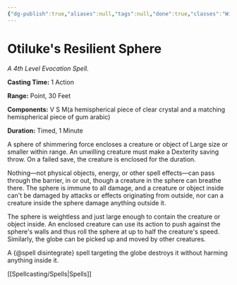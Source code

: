 ```yaml
---
{"dg-publish":true,"aliases":null,"tags":null,"done":true,"classes":"Wizard, Artificer,","spellLevel":4,"school":"Evocation","source":"PHB","permalink":"/spells/otiluke-s-resilient-sphere/","dgHomeLink":false,"dgPassFrontmatter":true}
---
```


# Otiluke's Resilient Sphere
*A 4th Level Evocation Spell.*

**Casting Time:** 1 Action

**Range:** Point, 30 Feet

**Components:** V S M(a hemispherical piece of clear crystal and a matching hemispherical piece of gum arabic)

**Duration:** Timed, 1 Minute

A sphere of shimmering force encloses a creature or object of Large size or smaller within range. An unwilling creature must make a Dexterity saving throw. On a failed save, the creature is enclosed for the duration.



Nothing—not physical objects, energy, or other spell effects—can pass through the barrier, in or out, though a creature in the sphere can breathe there. The sphere is immune to all damage, and a creature or object inside can't be damaged by attacks or effects originating from outside, nor can a creature inside the sphere damage anything outside it.



The sphere is weightless and just large enough to contain the creature or object inside. An enclosed creature can use its action to push against the sphere's walls and thus roll the sphere at up to half the creature's speed. Similarly, the globe can be picked up and moved by other creatures.



A {@spell disintegrate} spell targeting the globe destroys it without harming anything inside it.

[[Spellcasting/Spells|Spells]]